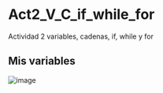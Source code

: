 # Act2_V_C_if_while_for
Actividad 2 variables, cadenas, if, while y for

## Mis variables 
![image](https://github.com/user-attachments/assets/5d5bdd57-aacf-415b-b088-4239fe8d2021)
